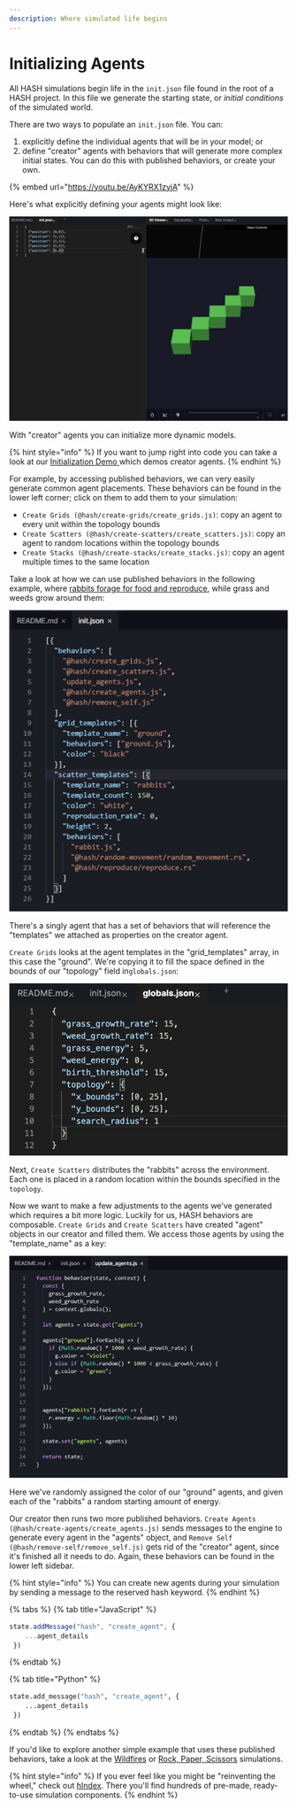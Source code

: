 ```yaml
---
description: Where simulated life begins
---
```


# Initializing Agents

All HASH simulations begin life in the `init.json` file found in the root of a HASH project. In this file we generate the starting state, or _initial conditions_ of the simulated world.

There are two ways to populate an `init.json` file. You can:

1. explicitly define the individual agents that will be in your model; or
2. define "creator" agents with behaviors that will generate more complex initial states. You can do this with published behaviors, or create your own.

{% embed url="https://youtu.be/AyKYRX1zyjA" %}



Here's what explicitly defining your agents might look like:

![Defining five agents in init.json](../.gitbook/assets/screen-shot-2020-05-30-at-5.41.03-pm.png)

With "creator" agents you can initialize more dynamic models.

{% hint style="info" %}
If you want to jump right into code you can take a look at our [Initialization Demo ](https://hash.ai/index/5e7548ed792e5d5adecdb5bd/initialization-demo)which demos creator agents.
{% endhint %}

For example, by accessing published behaviors, we can very easily generate common agent placements. These behaviors can be found in the lower left corner; click on them to add them to your simulation:

* `Create Grids (@hash/create-grids/create_grids.js)`:  copy an agent to every unit within the topology bounds
* `Create Scatters (@hash/create-scatters/create_scatters.js)`: copy an agent to random locations within the topology bounds 
* `Create Stacks (@hash/create-stacks/create_stacks.js)`: copy an agent multiple times to the same location

Take a look at how we can use published behaviors in the following example, where [rabbits forage for food and reproduce](https://hash.ai/index/5e4b6aa3c9c6f7504be4f605/rabbits-grass-weeds), while grass and weeds grow around them:

![](../.gitbook/assets/image%20%2829%29.png)

There's a singly agent that has a set of behaviors that will reference the "templates" we attached as properties on the creator agent.

`Create Grids` looks at the agent templates in the "grid\_templates" array, in this case the "ground". We're copying it to fill the space defined in the bounds of our "topology" field in`globals.json`:

![](../.gitbook/assets/screen-shot-2020-05-30-at-5.45.24-pm.png)

Next, `Create Scatters` distributes the "rabbits" across the environment. Each one is placed in a random location within the bounds specified in the `topology`.

Now we want to make a few adjustments to the agents we've generated which requires a bit more logic. Luckily for us, HASH behaviors are composable. `Create Grids` and `Create Scatters` have created "agent" objects in our creator and filled them. We access those agents by using the "template\_name" as a key:

![](../.gitbook/assets/image%20%2831%29%20%281%29.png)

Here we've randomly assigned the color of our "ground" agents, and given each of the "rabbits" a random starting amount of energy.

Our creator then runs two more published behaviors. `Create Agents (@hash/create-agents/create_agents.js)` sends messages to the engine to generate every agent in the "agents" object, and `Remove Self (@hash/remove-self/remove_self.js)` gets rid of the "creator" agent, since it's finished all it needs to do. Again, these behaviors can be found in the lower left sidebar.

{% hint style="info" %}
You can create new agents during your simulation by sending a message to the reserved hash keyword.
{% endhint %}

{% tabs %}
{% tab title="JavaScript" %}
```javascript
state.addMessage("hash", "create_agent", {
    ...agent_details
 })
```
{% endtab %}

{% tab title="Python" %}
```python
state.add_message("hash", "create_agent", {
    ...agent_details
 })
```
{% endtab %}
{% endtabs %}

If you'd like to explore another simple example that uses these published behaviors, take a look at the [Wildfires](https://hash.ai/index/5de534020860d432cb408b92/wildfires-regrowth) or [Rock, Paper, Scissors](https://core.hash.ai/simulation/5e7a44d2d945ef3e5d54bd55) simulations.

{% hint style="info" %}
If you ever feel like you might be "reinventing the wheel," check out [hIndex](https://hash.ai/index/search?contentType=Behavior&sort=relevance&query=create&page=1). There you'll find hundreds of pre-made, ready-to-use simulation components.
{% endhint %}

